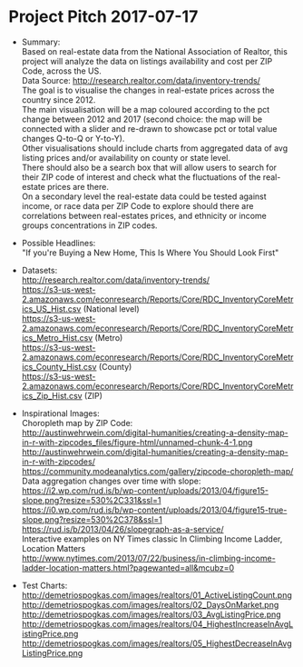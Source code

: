 # Project Pitch 2017-07-17

- Summary:  
Based on real-estate data from the National Association of Realtor, this project will analyze the data on listings availability and cost per ZIP Code, across the US.  
Data Source: http://research.realtor.com/data/inventory-trends/  
The goal is to visualise the changes in real-estate prices across the country since 2012.  
The main visualisation will be a map coloured according to the pct change between 2012 and 2017 (second choice: the map will be connected with a slider and re-drawn to showcase pct or total value changes Q-to-Q or Y-to-Y).  
Other visualisations should include charts from aggregated data of avg listing prices and/or availability on county or state level.  
There should also be a search box that will allow users to search for their ZIP code of interest and check what the fluctuations of the real-estate prices are there.  
On a secondary level the real-estate data could be tested against income, or race data per ZIP Code to explore should there are correlations between real-estates prices, and ethnicity or income groups concentrations in ZIP codes.  

- Possible Headlines:  
"If you're Buying a New Home, This Is Where You Should Look First"

- Datasets:  
http://research.realtor.com/data/inventory-trends/  
https://s3-us-west-2.amazonaws.com/econresearch/Reports/Core/RDC_InventoryCoreMetrics_US_Hist.csv (National level)  
https://s3-us-west-2.amazonaws.com/econresearch/Reports/Core/RDC_InventoryCoreMetrics_Metro_Hist.csv (Metro)  
https://s3-us-west-2.amazonaws.com/econresearch/Reports/Core/RDC_InventoryCoreMetrics_County_Hist.csv (County)  
https://s3-us-west-2.amazonaws.com/econresearch/Reports/Core/RDC_InventoryCoreMetrics_Zip_Hist.csv (ZIP)  


- Inspirational Images:  
Choropleth map by ZIP Code:  
http://austinwehrwein.com/digital-humanities/creating-a-density-map-in-r-with-zipcodes_files/figure-html/unnamed-chunk-4-1.png  
http://austinwehrwein.com/digital-humanities/creating-a-density-map-in-r-with-zipcodes/  
https://community.modeanalytics.com/gallery/zipcode-choropleth-map/  
Data aggregation changes over time with slope:  
https://i2.wp.com/rud.is/b/wp-content/uploads/2013/04/figure15-slope.png?resize=530%2C331&ssl=1  
https://i0.wp.com/rud.is/b/wp-content/uploads/2013/04/figure15-true-slope.png?resize=530%2C378&ssl=1  
https://rud.is/b/2013/04/26/slopegraph-as-a-service/  
Interactive examples on NY Times classic In Climbing Income Ladder, Location Matters  
http://www.nytimes.com/2013/07/22/business/in-climbing-income-ladder-location-matters.html?pagewanted=all&mcubz=0  

- Test Charts:  
http://demetriospogkas.com/images/realtors/01_ActiveListingCount.png  
http://demetriospogkas.com/images/realtors/02_DaysOnMarket.png  
http://demetriospogkas.com/images/realtors/03_AvgListingPrice.png  
http://demetriospogkas.com/images/realtors/04_HighestIncreaseInAvgListingPrice.png  
http://demetriospogkas.com/images/realtors/05_HighestDecreaseInAvgListingPrice.png  

